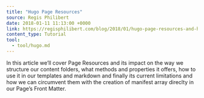 ```yaml
---
title: "Hugo Page Resources"
source: Regis Philibert
date: 2018-01-11 11:13:00 +0000
link: https://regisphilibert.com/blog/2018/01/hugo-page-resources-and-how-to-use-them/
content_type: Tutorial
tool:
  - tool/hugo.md
---
```

In this article we’ll cover Page Resources and its impact on the way we structure our content folders, what methods and properties it offers, how to use it in our templates and markdown and finally its current limitations and how we can circumvent them with the creation of manifest array direclty in our Page’s Front Matter.





